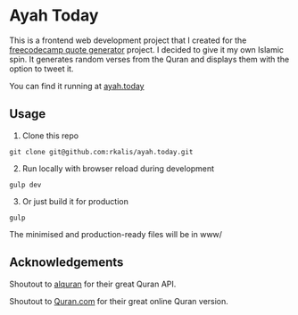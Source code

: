 # Ayah Today

This is a frontend web development project that I created for the
[freecodecamp quote generator](https://www.freecodecamp.com/challenges/build-a-random-quote-machine) project. I decided to give it my own Islamic spin. It generates random verses from the Quran and displays them with the option to tweet it.

You can find it running at [ayah.today](http://ayah.today)

## Usage
1. Clone this repo
```
git clone git@github.com:rkalis/ayah.today.git
```
2. Run locally with browser reload during development
```
gulp dev
```
3. Or just build it for production
```
gulp
```
The minimised and production-ready files will be in www/

## Acknowledgements
Shoutout to [alquran](https://alquran.cloud/api) for their great Quran API.

Shoutout to [Quran.com](https://quran.com/) for their great online Quran version.
